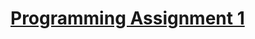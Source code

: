 # [Programming Assignment 1](http://jeanpan.github.io/coursera-data-visualization/programming-assignment-1/)
